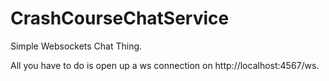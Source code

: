 # CrashCourseChatService
Simple Websockets Chat Thing.

All you have to do is open up a ws connection on http://localhost:4567/ws.
